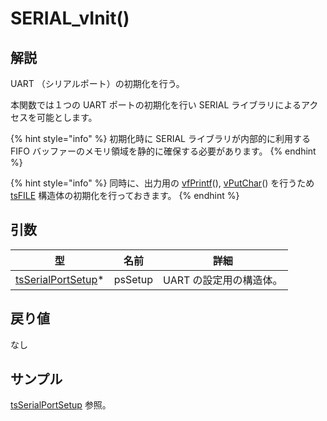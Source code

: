 # SERIAL_vInit()

## 解説

UART （シリアルポート）の初期化を行う。

本関数では１つの UART ポートの初期化を行い SERIAL ライブラリによるアクセスを可能とします。

{% hint style="info" %}
初期化時に SERIAL ライブラリが内部的に利用する FIFO バッファーのメモリ領域を静的に確保する必要があります。
{% endhint %}

{% hint style="info" %}
同時に、出力用の [vfPrintf](../fprintf-raiburari/vfprintf.md)(), [vPutChar](../fprintf-raiburari/vputchar.md)() を行うため [tsFILE](../fprintf-raiburari/tsfile.md) 構造体の初期化を行っておきます。
{% endhint %}

## 引数

| 型                                           | 名前      | 詳細             |
| ------------------------------------------- | ------- | -------------- |
| [tsSerialPortSetup](tsserialportsetup.md)\* | psSetup | UART の設定用の構造体。 |

## 戻り値

なし

## サンプル

[tsSerialPortSetup](tsserialportsetup.md) 参照。
